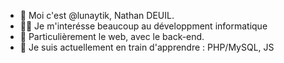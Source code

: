- 👋 Moi c'est @lunaytik, Nathan DEUIL.
- 👨‍💻 Je m'interésse beaucoup au développment informatique
- 👀 Particulièrement le web, avec le back-end.
- 🌱 Je suis actuellement en train d'apprendre : PHP/MySQL, JS
<!--- 📫 Pour en savoir plus sur moi : --->

<!--- 💞️ I’m looking to collaborate on some projects when I will be able to. --->

<!---
lunaytik/lunaytik is a ✨ special ✨ repository because its `README.md` (this file) appears on your GitHub profile.
You can click the Preview link to take a look at your changes.
--->
